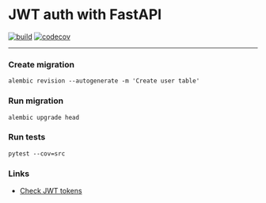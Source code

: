 # JWT auth with FastAPI

[![build](https://github.com/nightblure/jwt_auth/actions/workflows/checks.yaml/badge.svg?branch=main)](https://github.com/nightblure/jwt_auth/actions/workflows/checks.yaml)
[![codecov](https://codecov.io/gh/nightblure/jwt_auth/branch/main/graph/badge.svg?token=7JFXGJJAF3)](https://codecov.io/gh/nightblure/jwt_auth)

---

### Create migration
```
alembic revision --autogenerate -m 'Create user table'
```

### Run migration
```
alembic upgrade head
```

### Run tests
```
pytest --cov=src
```

### Links
* [Check JWT tokens](https://jwt.io/)